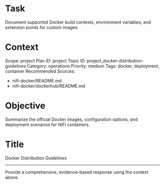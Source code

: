 # Task
Document supported Docker build contexts, environment variables, and extension points for custom images.

# Context
Scope: project
Plan ID: project
Topic ID: project_docker-distribution-guidelines
Category: operations
Priority: medium
Tags: docker, deployment, container
Recommended Sources:
- nifi-docker/README.md
- nifi-docker/dockerhub/README.md

# Objective
Summarize the official Docker images, configuration options, and deployment scenarios for NiFi containers.

# Title
Docker Distribution Guidelines

---

Provide a comprehensive, evidence-based response using the context above.
